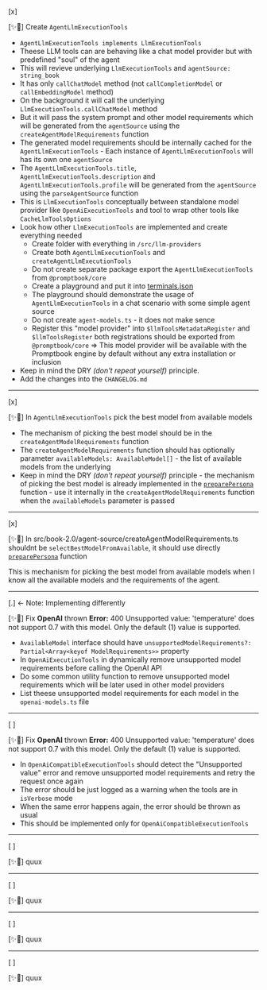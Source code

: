 [x]

[✨🌮] Create `AgentLlmExecutionTools`

-   `AgentLlmExecutionTools implements LlmExecutionTools`
-   Theese LLM tools can are behaving like a chat model provider but with predefined "soul" of the agent
-   This will revieve underlying `LlmExecutionTools` and `agentSource: string_book`
-   It has only `callChatModel` method (not `callCompletionModel` or `callEmbeddingModel` method)
-   On the background it will call the underlying `LlmExecutionTools.callChatModel` method
-   But it will pass the system prompt and other model requirements which will be generated from the `agentSource` using the `createAgentModelRequirements` function
-   The generated model requirements should be internally cached for the `AgentLlmExecutionTools` - Each instance of `AgentLlmExecutionTools` will has its own one `agentSource`
-   The `AgentLlmExecutionTools.title`, `AgentLlmExecutionTools.description` and `AgentLlmExecutionTools.profile` will be generated from the `agentSource` using the `parseAgentSource` function
-   This is `LlmExecutionTools` conceptually between standalone model provider like `OpenAiExecutionTools` and tool to wrap other tools like `CacheLlmToolsOptions`
-   Look how other `LlmExecutionTools` are implemented and create everything needed
    -   Create folder with everything in `/src/llm-providers`
    -   Create both `AgentLlmExecutionTools` and `createAgentLlmExecutionTools`
    -   Do not create separate package export the `AgentLlmExecutionTools` from `@promptbook/core`
    -   Create a playground and put it into [terminals.json](/.vscode/terminals.json)
    -   The playground should demonstrate the usage of `AgentLlmExecutionTools` in a chat scenario with some simple agent source
    -   Do not create `agent-models.ts` - it does not make sence
    -   Register this "model provider" into `$llmToolsMetadataRegister` and `$llmToolsRegister` both registrations should be exported from `@promptbook/core`
        => This model provider will be available with the Promptbook engine by default without any extra installation or inclusion
-   Keep in mind the DRY _(don't repeat yourself)_ principle.
-   Add the changes into the `CHANGELOG.md`

---

[x]

[✨🌮] In `AgentLlmExecutionTools` pick the best model from available models

-   The mechanism of picking the best model should be in the `createAgentModelRequirements` function
-   The `createAgentModelRequirements` function should has optionally parameter `availableModels: AvailableModel[]` - the list of available models from the underlying
-   Keep in mind the DRY _(don't repeat yourself)_ principle - the mechanism of picking the best model is already implemented in the [`preparePersona`](/src/personas/preparePersona.ts) function - use it internally in the `createAgentModelRequirements` function when the `availableModels` parameter is passed

---

[x]

[✨🌮] In src/book-2.0/agent-source/createAgentModelRequirements.ts shouldnt be `selectBestModelFromAvailable`, it should use directly [`preparePersona`](/src/personas/preparePersona.ts) function

This is mechanism for picking the best model from available models when I know all the available models and the requirements of the agent.

---

[.] <- Note: Implementing differently

[✨🌮] Fix **OpenAI** thrown **Error:** 400 Unsupported value: 'temperature' does not support 0.7 with this model. Only the default (1) value is supported.

-   `AvailableModel` interface should have `unsupportedModelRequirements?: Partial<Array<keyof ModelRequirements>>` property
-   In `OpenAiExecutionTools` in dynamically remove unsupported model requirements before calling the OpenAI API
-   Do some common utility function to remove unsupported model requirements which will be later used in other model providers
-   List theese unsupported model requirements for each model in the `openai-models.ts` file

---

[ ]

[✨🌮] Fix **OpenAI** thrown **Error:** 400 Unsupported value: 'temperature' does not support 0.7 with this model. Only the default (1) value is supported.

-   In `OpenAiCompatibleExecutionTools` should detect the "Unsupported value" error and remove unsupported model requirements and retry the request once again
-   The error should be just logged as a warning when the tools are in `isVerbose` mode
-   When the same error happens again, the error should be thrown as usual
-   This should be implemented only for `OpenAiCompatibleExecutionTools`

---

[ ]

[✨🌮] quux

---

[ ]

[✨🌮] quux

---

[ ]

[✨🌮] quux

---

[ ]

[✨🌮] quux
